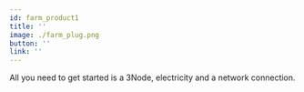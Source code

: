 ```yaml
---
id: farm_product1
title: ''
image: ./farm_plug.png
button: ''
link: ''
---
```


All you need to get started is a 3Node, electricity and a network connection.    

